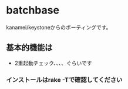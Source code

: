 
# batchbase

kanamei/keystoneからのポーティングです。

## 基本的機能は

* 2重起動チェック、、、、ぐらいです

### インストールはrake -Tで確認してください

